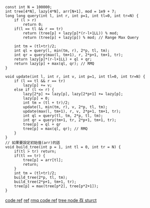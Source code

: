 ```cpp=
const int N = 100000;
int tree[4*N], lazy[4*N], arr[N+1], mod = 1e9 + 7;
long long query(int l, int r, int p=1, int tl=0, int tr=N) {
    if (l > r)
        return 0;
    if(l == tl && r == tr)
        return (tree[p] + lazy[p]*(r-l+1LL)) % mod;
        return (tree[p] + lazy[p]) % mod; // Range Max Query
        
    int tm = (tl+tr)/2;
    int ql = query(l, min(tm, r), 2*p, tl, tm); 
    int qr = query(max(l, tm+1), r, 2*p+1, tm+1, tr); 
    return lazy[p]*(r-l+1LL) + ql + qr;
    return lazy[p] + max(ql, qr); // RMQ
}

void update(int l, int r, int v, int p=1, int tl=0, int tr=N) {
    if (l == tl && r == tr)
        lazy[p] += v;
    else if (l <= r) {
        lazy[2*p] += lazy[p], lazy[2*p+1] += lazy[p];
        lazy[p] = 0;
        int tm = (tl + tr)/2;
        update(l, min(tm, r), v, 2*p, tl, tm);
        update(max(l, tm+1), r, v, 2*p+1, tm+1, tr);
        int ql = query(tl, tm, 2*p, tl, tm);
        int qr = query(tm+1, tr, 2*p+1, tm+1, tr);
        tree[p] = ql + qr
        tree[p] = max(ql, qr); // RMQ
    }
}
// 如果要設定初始值(arr)的話
void build_tree(int p = 1, int tl = 0, int tr = N) {
    if(tl > tr) return;
    if(tl == tr) {
        tree[p] = arr[tl];
        return;
    }
    int tm = (tl+tr)/2;
    build_tree(2*p, tl, tm);
    build_tree(2*p+1, tm+1, tr);
    tree[p] = max(tree[p*2], tree[p*2+1]);
}
```

[code ref](https://leetcode.com/problems/subarrays-distinct-element-sum-of-squares-ii/)
[ref](https://www.geeksforgeeks.org/lazy-propagation-in-segment-tree/)
[rmq code ref](https://leetcode.com/problems/block-placement-queries/submissions/1267778143/)
[tree node 存 sturct](https://leetcode.com/problems/maximum-sum-of-subsequence-with-non-adjacent-elements/submissions/1268225804/)
